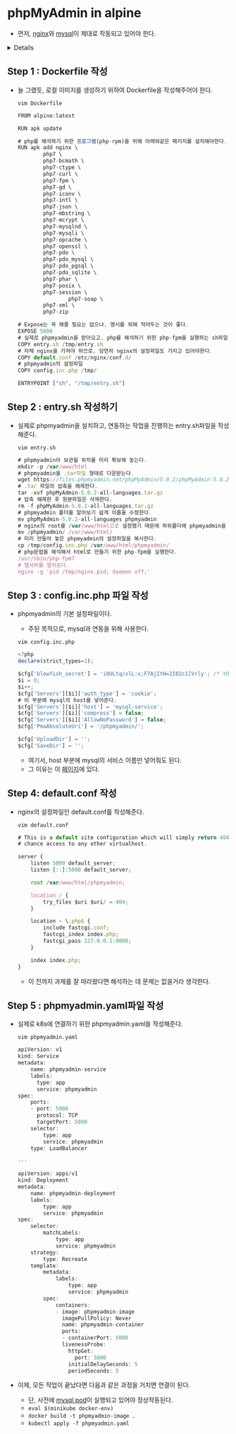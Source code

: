 # phpMyAdmin in alpine

- 먼저, [nginx](https://www.notion.so/Nginx-and-SSH-SSL-protocol-in-alpine-13cf9068e2d24408bee140212919e855)와 [mysql](https://www.notion.so/MySQL-in-alpine-d02b8abcb9e14c9ba8fe7ad8c8cdecea)이 제대로 작동되고 있어야 한다.

<details>
    
    <summary>시작하기에 앞서, Docker Container로 먼저 작동시켜보자.(필수사항 아님.)</summary>
- 우선 앞서 진행했던 mysql이 작동되고 있어야 한다.
    - 그 이유는, phpMyAdmin은 mySQL을 편하게 관리할 수 있도록 해주는 tool 이기 때문이다.
    - 그러므로 당연히 조작할 DB가 작동되고 있어야 한다.
- 먼저, Dockerfile을 작성해보자.
    - `vim Dockerfile`

        ```jsx
        FROM alpine:latest

        RUN apk update
        RUN apk add vim

        # nginx, php-fpm7에 대한 패키지 설치 나머지는 안깔면 phpmyadmin에서 깔라고 한다.
        RUN apk add nginx \
                php7 \
                php7-bcmath \
                php7-ctype \
                php7-curl \
                php7-fpm \
                php7-gd \
                php7-iconv \
                php7-intl \
                php7-json \
                php7-mbstring \
                php7-mcrypt \
                php7-mysqlnd \
                php7-mysqli \
                php7-opcache \
                php7-openssl \
                php7-pdo \
                php7-pdo_mysql \
                php7-pdo_pgsql \
                php7-pdo_sqlite \
                php7-phar \
                php7-posix \
                php7-session \
                php7-soap \
                php7-xml \
                php7-zip

        # 5000번 포트로 진입하기 때문에 5000이다.
        EXPOSE 5000
        # 자체 nginx을 구동해야 하므로 default.conf파일을 복사해준다. 
        # entry.sh는 ENTRYPOINT에서 실행할 파일이다.
        COPY entry.sh /tmp/entry.sh
        COPY default.conf /etc/nginx/conf.d/

        # phpmyadmin이 담길 폴더를 미리 만들어준다.
        RUN mkdir -p /var/www/html

        # phpmyadmin을 다운받고, 압축을 풀고, 이름을 간단하게 바꾸고, /var/www/html으로 옮겨준다.
        RUN wget https://files.phpmyadmin.net/phpMyAdmin/5.0.2/phpMyAdmin-5.0.2-all-languages.tar.gz
        RUN tar -xvf phpMyAdmin-5.0.2-all-languages.tar.gz
        RUN rm -f phpMyAdmin-5.0.2-all-languages.tar.gz
        RUN mv phpMyAdmin-5.0.2-all-languages phpmyadmin
        RUN mv /phpmyadmin /var/www/html/

        # phpmyadmin 설정파일을 복붙해준다. 여기서 host의 정보를 수정한다.
        COPY config.inc.php /var/www/html/phpmyadmin

        ENTRYPOINT ["sh", "/tmp/entry.sh"]
        ```

- nginx 설정파일인 default.conf를 만들어보자.
    - `vim default.conf`

        ```jsx
        # This is a default site configuration which will simply return 404, preventing
        # chance access to any other virtualhost.

        server {
            listen 5000 default_server;
            listen [::]:5000 default_server;

            root /var/www/html/phpmyadmin;

            location / {
                try_files $uri $uri/ = 404;
            }

        # php 문법을 해석하기 위한 구문이다. 
        # 이 구문이 있어야 *.php 파일을 해석할 수 있다.(cgi가 해석한다.)
            location ~ \.php$ {
                include fastcgi.conf;
                fastcgi_index index.php;
                fastcgi_pass 127.0.0.1:9000;
            }

            index index.php;
        }
        ```

- phpmyadmin 설정파일인 config.inc.php를 작성해보자.
    - 여기서, 주의해야 할 점은 host를 나중에 mysql 컨테이너가 실행됬을 때 **그 아이피로 바꾸어주어야** 한다는 점이다.
    - `vim config.inc.php`

        ```jsx
        <?php
        declare(strict_types=1);

        $cfg['blowfish_secret'] = 'sibal_ft_services_fucking_blowfi'; /* YOU MUST FILL IN THIS FOR COOKIE AUTH! */
        $i = 0;
        $i++;
        $cfg['Servers'][$i]['auth_type'] = 'cookie';
        $cfg['Servers'][$i]['host'] = '172.17.0.3'; // **이 부분을 반드시 바꿔줘야 한다!!!**
        $cfg['Servers'][$i]['compress'] = false;
        $cfg['Servers'][$i]['AllowNoPassword'] = false;

        $cfg['UploadDir'] = '';
        $cfg['SaveDir'] = '';
        ```

- 이제 필요한 명령어들을 실행하는 shell 파일을 작성해보자.
    - `vim entry.sh`

        ```jsx
        /usr/sbin/php-fpm7
        nginx -g 'pid /tmp/nginx.pid; daemon off;'
        ```

- Docker를 편하게 빌드, 실행할 수 있게 해주는 Makefile을 만들어 보자. (명령어가 익숙하다면 할 필요 없음)
    - `vim Makefile`

        ```jsx
        IMG_NAME	=	my_phpmyadmin
        PS_NAME		=	phpmyadmin-ps
        PORT1		=	5000

        all	:	build run

        run	:
            docker run --name $(PS_NAME) -d -p $(PORT1):$(PORT1) $(IMG_NAME)

        runit	:
            docker run --name $(PS_NAME) -it -p $(PORT1):$(PORT1) $(IMG_NAME)

        exec:
            docker exec -it $$(docker ps -aq -f "name=$(PS_NAME)") sh

        build	:
            docker build -t $(IMG_NAME) .

        rm	:
            docker rm -f $$(docker ps -f "name=$(PS_NAME)" -aq)

        rmi	:
            docker rmi -f $(IMG_NAME)
        ```

- 이제, mysql container를 실행해 보자.
    - `cd ../mysql/local_not_necessary`
    - `make build`
    - `make run`
- 그리고 나서, mysql의 IP를 확인하자.
    - `docker ps`  → 이걸로 Container ID 4자리 를 확인,
    - `docker inspect <Container ID> | grep IPAddress`
    - 이 명령어를 실행하면 해당 IP가 나올 것이다.
    - 이제 그 IP를 외워서 config.inc.php에 있는 host에 대입시켜주자.
- 대입이 완료되었다면, phpmyadmin의 container를 실행시켜줄 차례다.
    - `make`
- 이제, 브라우저를 열고 다음과 같이 입력하자
    - `localhost:5000`
    - modyhoon:1q2w3e4r 를 입력해서 들어가지면 완료.
- 헌데, 이 아이피가 계속 바뀌면 설정파일도 계속 바꿔주어야 할까?
    - 정답은 아니다. Docker Container 환경에서는 매번 컨테이너의 아이피가 랜덤으로 배정받기 때문에 건드려 줘야한다. but  --link 라는 방법도 있지만 선호되지 않음.
    - k8s에서는 서비스 이름만 넣으면 [저절로 그 서비스의 ClusterIP가 입력](https://www.notion.so/Kubernetes-DNS-a3b707350c324444878d918543a0e65d)된다. 따라서 같은 Cluster 내에 있으면 해당 IP로 접근할 수 있다.

</details>

## Step 1 : Dockerfile 작성

- 늘 그랬듯, 로컬 이미지를 생성하기 위하여 Dockerfile을 작성해주어야 한다.

    `vim Dockerfile`

    ```jsx
    FROM alpine:latest

    RUN apk update

    # php를 해석하기 위한 프로그램(php-rpm)을 위해 아래와같은 패키지를 설치해야한다.
    RUN apk add nginx \
            php7 \
            php7-bcmath \
            php7-ctype \
            php7-curl \
            php7-fpm \
            php7-gd \
            php7-iconv \
            php7-intl \
            php7-json \
            php7-mbstring \
            php7-mcrypt \
            php7-mysqlnd \
            php7-mysqli \
            php7-opcache \
            php7-openssl \
            php7-pdo \
            php7-pdo_mysql \
            php7-pdo_pgsql \
            php7-pdo_sqlite \
            php7-phar \
            php7-posix \
            php7-session \
    				php7-soap \
            php7-xml \
            php7-zip

    # Expose는 꼭 해줄 필요는 없으나, 명시를 위해 적어두는 것이 좋다.
    EXPOSE 5000
    # 실제로 phpmyadmin을 받아오고, php를 해석하기 위한 php-fpm을 실행하는 sh파일
    COPY entry.sh /tmp/entry.sh
    # 자체 nginx을 가져야 하므로, 당연히 nginx의 설정파일도 가지고 있어야한다.
    COPY default.conf /etc/nginx/conf.d/
    # phpmyadmin의 설정파일
    COPY config.inc.php /tmp/

    ENTRYPOINT ["sh", "/tmp/entry.sh"]
    ```

## Step 2 : entry.sh 작성하기

- 실제로 phpmyadmin을 설치하고, 연동하는 작업을 진행하는 entry.sh파일을 작성해준다.

    `vim entry.sh`

    ```jsx
    # phpmyadmin이 보관될 위치를 미리 확보해 놓는다.
    mkdir -p /var/www/html
    # phpmyadmin을 .tar파일 형태로 다운받는다.
    wget https://files.phpmyadmin.net/phpMyAdmin/5.0.2/phpMyAdmin-5.0.2-all-languages.tar.gz
    # .tar 파일의 압축을 해제한다.
    tar -xvf phpMyAdmin-5.0.2-all-languages.tar.gz
    # 압축 해제한 후 원본파일은 삭제한다.
    rm -f phpMyAdmin-5.0.2-all-languages.tar.gz
    # phpmyadmin 폴더를 알아보기 쉽게 이름을 수정한다.
    mv phpMyAdmin-5.0.2-all-languages phpmyadmin
    # nginx의 root를 /var/www/html으로 설정했기 때문에 하위폴더에 phpmyadmin을 넣어준다.
    mv /phpmyadmin/ /var/www/html/
    # 미리 만들어 놓은 phpmyadmin의 설정파일을 복사한다.
    cp /tmp/config.inc.php /var/www/html/phpmyadmin/
    # php문법을 해석해서 html로 만들기 위한 php-fpm을 실행한다.
    /usr/sbin/php-fpm7
    # 웹서버를 열어준다.
    nginx -g 'pid /tmp/nginx.pid; daemon off;'
    ```

## Step 3 : config.inc.php 파일 작성

- phpmyadmin의 기본 설정파일이다.
    - 주된 목적으로, mysql과 연동을 위해 사용한다.

    `vim config.inc.php`

    ```jsx
    <?php
    declare(strict_types=1);

    $cfg['blowfish_secret'] = 'i0ULtq/xlL:x;F7AjIYH=2I82cI[Vrly'; /* YOU MUST FILL IN THIS FOR COOKIE AUTH! */
    $i = 0;
    $i++;
    $cfg['Servers'][$i]['auth_type'] = 'cookie';
    # 이 부분에 mysql의 host를 넣어준다.
    $cfg['Servers'][$i]['host'] = 'mysql-service';
    $cfg['Servers'][$i]['compress'] = false;
    $cfg['Servers'][$i]['AllowNoPassword'] = false;
    $cfg['PmaAbsoluteUri'] = '/phpmyadmin/';

    $cfg['UploadDir'] = '';
    $cfg['SaveDir'] = '';
    ```

    - 여기서, host 부분에 mysql의 서비스 이름만 넣어줘도 된다.
    - 그 이유는 이 [페이지](https://www.notion.so/Kubernetes-DNS-a3b707350c324444878d918543a0e65d)에 있다.

## Step 4: default.conf 작성

- nginx의 설정파일인 default.conf를 작성해준다.

    `vim default.conf`

    ```jsx
    # This is a default site configuration which will simply return 404, preventing
    # chance access to any other virtualhost.

    server {
    	listen 5000 default_server;
    	listen [::]:5000 default_server;

    	root /var/www/html/phpmyadmin;

    	location / {
    		try_files $uri $uri/ = 404;
    	}

    	location ~ \.php$ {
    		include fastcgi.conf;
    		fastcgi_index index.php;
    		fastcgi_pass 127.0.0.1:9000;
    	}

    	index index.php;
    }
    ```

    - 이 전까지 과제를 잘 따라왔다면 해석하는 데 문제는 없을거라 생각한다.

## Step 5 : phpmyadmin.yaml파일 작성

- 실제로 k8s에 연결하기 위한 phpmyadmin.yaml을 작성해준다.

    `vim phpmyadmin.yaml`

    ```jsx
    apiVersion: v1
    kind: Service
    metadata:
        name: phpmyadmin-service
        labels:
          type: app
          service: phpmyadmin
    spec:
        ports:
        - port: 5000
          protocol: TCP
          targetPort: 5000
        selector:
            type: app
            service: phpmyadmin
        type: LoadBalancer

    ---

    apiVersion: apps/v1
    kind: Deployment
    metadata:
        name: phpmyadmin-deployment
        labels:
            type: app
            service: phpmyadmin
    spec:
        selector:
            matchLabels:
                type: app
                service: phpmyadmin
        strategy:
            type: Recreate
        template:
            metadata:
                labels:
                    type: app
                    service: phpmyadmin
            spec:
                containers:
                - image: phpmyadmin-image
                  imagePullPolicy: Never
                  name: phpmyadmin-container
                  ports:
                  - containerPort: 5000
                  livenessProbe:
                    httpGet:
                      port: 5000
                    initialDelaySeconds: 5
                    periodSeconds: 5
    ```

- 이제, 모든 작업이 끝났다면 다음과 같은 과정을 거치면 연결이 된다.
    - 단, 사전에 [mysql pod](https://www.notion.so/MySQL-in-alpine-d02b8abcb9e14c9ba8fe7ad8c8cdecea)이 실행되고 있어야 정상작동된다.
    - `eval $(minikube docker-env)`
    - `docker build -t phpmyadmin-image .`
    - `kubectl apply -f phpmyadmin.yaml`
